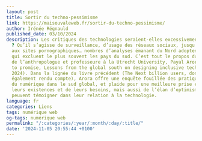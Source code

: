 ```yaml
---
layout: post
title: Sortir du techno-pessimisme
link: https://maisouvaleweb.fr/sortir-du-techno-pessimisme/
author: Irénée Régnauld
published_date: 03/10/2024
description: Les critiques des technologies seraient-elles excessivement occidentalo-centrées
  ? Qu’il s’agisse de surveillance, d’usage des réseaux sociaux, jusqu’au rapport
  aux sites pornographiques… nombres d’analyses émanant du Nord adoptent des perspectives
  qui excluent le plus souvent les pays du sud. C’est tout le propos du dernier ouvrage
  de l’anthropologue et professeure à la Utrecht University, Payal Arora, From pessimism
  to promise, Lessons from the global south on designing inclusive tech (MIT Press,
  2024). Dans la lignée du livre précédent (The Next billion users, dont nous avions
  également rendu compte), Arora offre une enquête fouillée des pratiques des utilisateurs
  du numérique dans le sud global, et plaide pour une meilleure prise en compte de
  leurs existences et de leurs besoins, mais aussi de l’élan d’optimisme dont ils
  peuvent témoigner dans leur relation à la technologie.
language: fr
categories: Liens
tags: numérique web
og-tags: numérique web
permalink: "/:categories/:year/:month/:day/:title/"
date: '2024-11-05 20:55:44 +0100'
---
```

